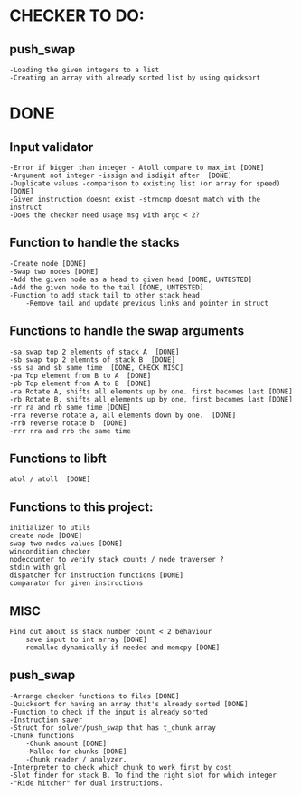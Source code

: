 # CHECKER TO DO:
## push_swap
	-Loading the given integers to a list
	-Creating an array with already sorted list by using quicksort
	
# DONE
## Input validator
	-Error if bigger than integer - Atoll compare to max_int [DONE]
	-Argument not integer -issign and isdigit after  [DONE]
	-Duplicate values -comparison to existing list (or array for speed)  [DONE]
	-Given instruction doesnt exist -strncmp doesnt match with the instruct
	-Does the checker need usage msg with argc < 2? 
## Function to handle the stacks
	-Create node [DONE]
	-Swap two nodes [DONE] 
	-Add the given node as a head to given head [DONE, UNTESTED]
	-Add the given node to the tail [DONE, UNTESTED]
	-Function to add stack tail to other stack head	
		-Remove tail and update previous links and pointer in struct

## Functions to handle the swap arguments  
	-sa swap top 2 elements of stack A  [DONE]
	-sb swap top 2 elemnts of stack B  [DONE]
	-ss sa and sb same time  [DONE, CHECK MISC]
	-pa Top element from B to A  [DONE]
	-pb Top element from A to B  [DONE]
	-ra Rotate A, shifts all elements up by one. first becomes last [DONE]
	-rb Rotate B, shifts all elements up by one, first becomes last [DONE]
	-rr ra and rb same time [DONE]
	-rra reverse rotate a, all elements down by one.  [DONE]
	-rrb reverse rotate b  [DONE]
	-rrr rra and rrb the same time 
## Functions to libft  
	atol / atoll  [DONE]
## Functions to this project:
	initializer to utils
	create node [DONE]
	swap two nodes values [DONE]
	wincondition checker
	nodecounter to verify stack counts / node traverser ?
	stdin with gnl
	dispatcher for instruction functions [DONE]
	comparator for given instructions 
## MISC
	Find out about ss stack number count < 2 behaviour
		save input to int array [DONE]
		remalloc dynamically if needed and memcpy [DONE]
## push_swap
	-Arrange checker functions to files [DONE]
	-Quicksort for having an array that's already sorted [DONE]
	-Function to check if the input is already sorted
	-Instruction saver
	-Struct for solver/push_swap that has t_chunk array
	-Chunk functions
		-Chunk amount [DONE]
		-Malloc for chunks [DONE]
		-Chunk reader / analyzer.
	-Interpreter to check which chunk to work first by cost
	-Slot finder for stack B. To find the right slot for which integer
	-"Ride hitcher" for dual instructions.
	

